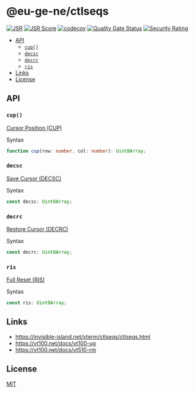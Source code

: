 # @eu-ge-ne/ctlseqs

[![JSR](https://jsr.io/badges/@eu-ge-ne/ctlseqs)](https://jsr.io/@eu-ge-ne/ctlseqs)
[![JSR Score](https://jsr.io/badges/@eu-ge-ne/ctlseqs/score)](https://jsr.io/@eu-ge-ne/ctlseqs)
[![codecov](https://codecov.io/gh/eu-ge-ne/ctlseqs/branch/main/graph/badge.svg?token=S2ZTAMYN6B)](https://codecov.io/gh/eu-ge-ne/ctlseqs)
[![Quality Gate Status](https://sonarcloud.io/api/project_badges/measure?project=eu-ge-ne_ctlseqs&metric=alert_status)](https://sonarcloud.io/summary/new_code?id=eu-ge-ne_ctlseqs)
[![Security Rating](https://sonarcloud.io/api/project_badges/measure?project=eu-ge-ne_ctlseqs&metric=security_rating)](https://sonarcloud.io/summary/new_code?id=eu-ge-ne_ctlseqs)

- [API](#api)
  - [`cup()`](#cup)
  - [`decsc`](#decsc)
  - [`decrc`](#decrc)
  - [`ris`](#ris)
- [Links](#links)
- [License](#license)

## API

### `cup()`

[Cursor Position (CUP)](https://invisible-island.net/xterm/ctlseqs/ctlseqs.html#h4-Functions-using-CSI-_-ordered-by-the-final-character-lparen-s-rparen:CSI-Ps;Ps-H.1D86)

Syntax

```ts ignore
function cup(row: number, col: number): Uint8Array;
```

### `decsc`

[Save Cursor (DECSC)](https://invisible-island.net/xterm/ctlseqs/ctlseqs.html#h4-Controls-beginning-with-ESC:ESC-7.C65)

Syntax

```ts ignore
const decsc: Uint8Array;
```

### `decrc`

[Restore Cursor (DECRC)](https://invisible-island.net/xterm/ctlseqs/ctlseqs.html#h4-Controls-beginning-with-ESC:ESC-8.C66)

Syntax

```ts ignore
const decrc: Uint8Array;
```

### `ris`

[Full Reset (RIS)](https://invisible-island.net/xterm/ctlseqs/ctlseqs.html#h4-Controls-beginning-with-ESC:ESC-c.C91)

Syntax

```ts ignore
const ris: Uint8Array;
```

## Links

- <https://invisible-island.net/xterm/ctlseqs/ctlseqs.html>
- <https://vt100.net/docs/vt100-ug>
- <https://vt100.net/docs/vt510-rm>

## License

[MIT](https://choosealicense.com/licenses/mit)
